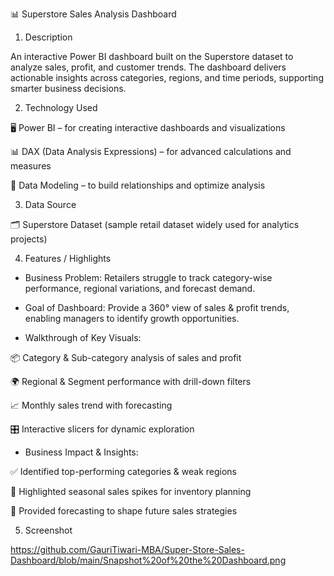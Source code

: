 📊 Superstore Sales Analysis Dashboard

1.  Description

An interactive Power BI dashboard built on the Superstore dataset to analyze sales, profit, and customer trends. The dashboard delivers actionable insights across categories, regions, and time periods, supporting smarter business decisions.

 2. Technology Used

🖥️ Power BI – for creating interactive dashboards and visualizations

📊 DAX (Data Analysis Expressions) – for advanced calculations and measures

🔗 Data Modeling – to build relationships and optimize analysis

3.  Data Source

🗂️ Superstore Dataset (sample retail dataset widely used for analytics projects)

4.  Features / Highlights

- Business Problem: Retailers struggle to track category-wise performance, regional variations, and forecast demand.

- Goal of Dashboard: Provide a 360° view of sales & profit trends, enabling managers to identify growth opportunities.

- Walkthrough of Key Visuals:

📦 Category & Sub-category analysis of sales and profit

🌍 Regional & Segment performance with drill-down filters

📈 Monthly sales trend with forecasting

🎛️ Interactive slicers for dynamic exploration

- Business Impact & Insights:

✅ Identified top-performing categories & weak regions

📆 Highlighted seasonal sales spikes for inventory planning

🚀 Provided forecasting to shape future sales strategies

5.  Screenshot

https://github.com/GauriTiwari-MBA/Super-Store-Sales-Dashboard/blob/main/Snapshot%20of%20the%20Dashboard.png
